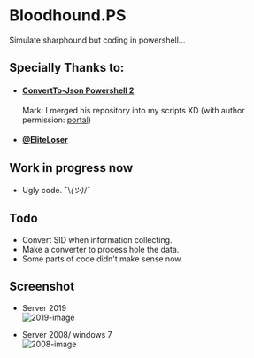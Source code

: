 # Bloodhound.PS
Simulate sharphound but coding in powershell...

## Specially Thanks to:
- #### [ConvertTo-Json Powershell 2](https://github.com/EliteLoser/ConvertTo-Json)
  Mark: I merged his repository into my scripts XD (with author permission: [portal](https://github.com/EliteLoser/ConvertTo-Json/issues/5))
- #### [@EliteLoser](https://github.com/EliteLoser)

## Work in progress now
- Ugly code. ¯\\_(ツ)_/¯

## Todo
- Convert SID when information collecting.
- Make a converter to process hole the data.
- Some parts of code didn't make sense now.

## Screenshot
- Server 2019  
![2019-image](https://user-images.githubusercontent.com/30458572/158213041-0c42489c-3821-4ad2-82e7-3e10048c72ea.png)
 
- Server 2008/ windows 7  
![2008-image](https://user-images.githubusercontent.com/30458572/158213221-41554c2e-327a-4049-8754-e57d2f96254f.png)
